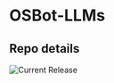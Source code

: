 # OSBot-LLMs

## Repo details

![Current Release](https://img.shields.io/badge/release-v0.2.4-blue)
